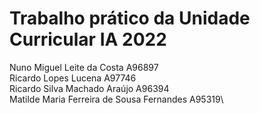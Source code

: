 # Trabalho prático da Unidade Curricular IA 2022

Nuno Miguel Leite da Costa A96897\
Ricardo Lopes Lucena A97746\
Ricardo Silva Machado Araújo A96394\
Matilde Maria Ferreira de Sousa Fernandes A95319\
